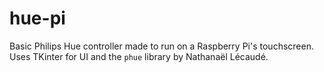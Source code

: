 # hue-pi
Basic Philips Hue controller made to run on a Raspberry Pi's touchscreen. Uses TKinter for UI and the `phue` library by Nathanaël Lécaudé.
